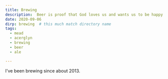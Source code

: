 ```yaml
---
title: Brewing
description:  Beer is proof that God loves us and wants us to be happy – Benjamin Franklin
date: 2020-09-06
dirp: brewing  # this much match directory name
tags:
  - mead
  - acerglyn
  - brewing
  - beer
  - ale

---
```


I've been brewing since about 2013.
